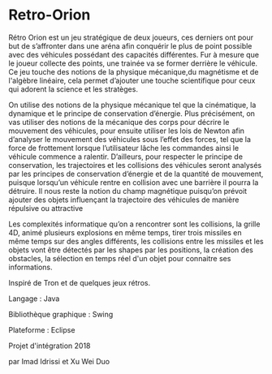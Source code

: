 # Retro-Orion 

Rétro Orion est un jeu stratégique de deux joueurs, ces derniers ont pour but de s’affronter dans une aréna afin conquérir le plus de point possible avec des véhicules possédant des capacités différentes. Fur à mesure que le joueur collecte des points,  une trainée va se former derrière le véhicule. Ce jeu touche des notions de la physique mécanique,du magnétisme et de l'algèbre linéaire, cela permet d’ajouter une touche scientifique pour ceux qui adorent la science et les stratèges.  

On utilise des notions de la physique mécanique tel que la cinématique, la dynamique et le principe de conservation d’énergie. Plus précisément, on vas utiliser des notions de la mécanique des corps pour décrire le mouvement des véhicules, pour ensuite utiliser les lois de Newton afin d’analyser le mouvement des véhicules sous l’effet des forces, tel que la force de frottement lorsque l’utilisateur lâche les commandes ainsi le véhicule commence a ralentir. D’ailleurs, pour respecter le principe de conservation, les trajectoires et les collisions des véhicules seront analysés par les principes de conservation d’énergie et de la quantité de mouvement, puisque lorsqu’un véhicule rentre en collision avec une barrière il pourra la détruire. Il nous reste la notion du champ magnétique puisqu’on prévoit ajouter des objets influençant la trajectoire des véhicules de manière répulsive ou attractive

Les complexités informatique qu’on a rencontrer sont les collisions, la grille 4D, animé plusieurs explosions en même temps, tirer trois missiles en même temps sur des angles différents, les collisions entre les missiles et les objets vont être détectés par les shapes par les positions, la création des obstacles, la sélection en temps réel d'un objet pour connaitre ses informations. 

Inspiré de Tron et de quelques jeux rétros.

Langage : Java 

Bibliothèque graphique : Swing

Plateforme : Eclipse

Projet d'intégration 2018 

par Imad Idrissi et Xu Wei Duo


